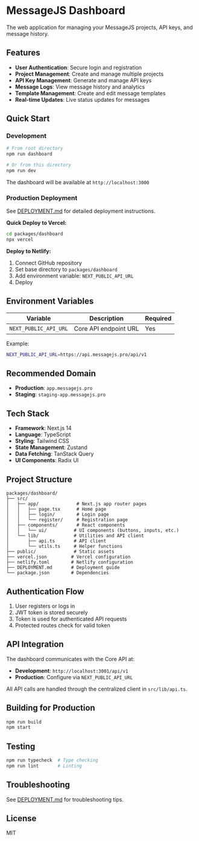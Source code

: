 # MessageJS Dashboard

The web application for managing your MessageJS projects, API keys, and message history.

## Features

- **User Authentication**: Secure login and registration
- **Project Management**: Create and manage multiple projects
- **API Key Management**: Generate and manage API keys
- **Message Logs**: View message history and analytics
- **Template Management**: Create and edit message templates
- **Real-time Updates**: Live status updates for messages

## Quick Start

### Development

```bash
# From root directory
npm run dashboard

# Or from this directory
npm run dev
```

The dashboard will be available at `http://localhost:3000`

### Production Deployment

See [DEPLOYMENT.md](./DEPLOYMENT.md) for detailed deployment instructions.

**Quick Deploy to Vercel:**

```bash
cd packages/dashboard
npx vercel
```

**Deploy to Netlify:**

1. Connect GitHub repository
2. Set base directory to `packages/dashboard`
3. Add environment variable: `NEXT_PUBLIC_API_URL`
4. Deploy

## Environment Variables

| Variable | Description | Required |
|----------|-------------|----------|
| `NEXT_PUBLIC_API_URL` | Core API endpoint URL | Yes |

Example:
```bash
NEXT_PUBLIC_API_URL=https://api.messagejs.pro/api/v1
```

## Recommended Domain

- **Production**: `app.messagejs.pro`
- **Staging**: `staging-app.messagejs.pro`

## Tech Stack

- **Framework**: Next.js 14
- **Language**: TypeScript
- **Styling**: Tailwind CSS
- **State Management**: Zustand
- **Data Fetching**: TanStack Query
- **UI Components**: Radix UI

## Project Structure

```
packages/dashboard/
├── src/
│   ├── app/              # Next.js app router pages
│   │   ├── page.tsx      # Home page
│   │   ├── login/        # Login page
│   │   └── register/     # Registration page
│   ├── components/       # React components
│   │   └── ui/          # UI components (buttons, inputs, etc.)
│   └── lib/             # Utilities and API client
│       ├── api.ts       # API client
│       └── utils.ts     # Helper functions
├── public/              # Static assets
├── vercel.json         # Vercel configuration
├── netlify.toml        # Netlify configuration
├── DEPLOYMENT.md       # Deployment guide
└── package.json        # Dependencies
```

## Authentication Flow

1. User registers or logs in
2. JWT token is stored securely
3. Token is used for authenticated API requests
4. Protected routes check for valid token

## API Integration

The dashboard communicates with the Core API at:
- **Development**: `http://localhost:3001/api/v1`
- **Production**: Configure via `NEXT_PUBLIC_API_URL`

All API calls are handled through the centralized client in `src/lib/api.ts`.

## Building for Production

```bash
npm run build
npm start
```

## Testing

```bash
npm run typecheck  # Type checking
npm run lint       # Linting
```

## Troubleshooting

See [DEPLOYMENT.md](./DEPLOYMENT.md) for troubleshooting tips.

## License

MIT

